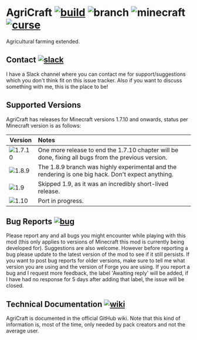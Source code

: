 # AgriCraft [![build]][build-link] ![branch][] ![minecraft][] [![curse]][curse-link]

Agricultural farming extended.

## Contact [![slack]][slack-link]
I have a Slack channel where you can contact me for support/suggestions which you don't think fit on this issue tracker. Also if you want to discuss something with me, this is the place to be!

## Supported Versions
AgriCraft has releases for Minecraft versions 1.7.10 and onwards, status per Minecraft version is as follows:

| Version  | Notes
|----------|:----------
|![1.7.10] | One more release to end the 1.7.10 chapter will be done, fixing all bugs from the previous version.
|![1.8.9]  | The 1.8.9 branch was highly experimental and the rendering is one big hack. Don't expect anything.
|![1.9]    | Skipped 1.9, as it was an incredibly short-lived release.
|![1.10]   | Port in progress.

## Bug Reports [![bug]][bug-link]

Please report any and all bugs you might encounter while playing with this mod (this only applies to versions of Minecraft this mod is currently being developed for). Suggestions are also welcome.
However before reporting a bug please update to the latest version of the mod to see if it still persists.
If you want to post bug reports for older versions, make sure to tell me what version you are using and the version of Forge you are using.
If you report a bug and I request more feedback, the label 'Awaiting reply' will be added, if I have had no response for 5 days after adding that label, the issue will be closed.


## Technical Documentation [![wiki]][wiki-link]

AgriCraft is documented in the official GitHub wiki. Note that
this kind of information is, most of the time, only needed by pack creators and not the average user.

[build-link]:https://travis-ci.org/InfinityRaider/AgriCraft
[build]:https://travis-ci.org/InfinityRaider/AgriCraft.svg?branch=master "Travis-CI Build Status"
[branch]:https://img.shields.io/badge/branch-1.8.9-aaaaff.svg "GitHub Branch"
[minecraft]:https://img.shields.io/badge/minecraft-1.8.9-blue.svg "Minecraft Version"
[curse-link]:http://minecraft.curseforge.com/mc-mods/225635-AgriCraft
[curse]:https://img.shields.io/badge/curse-AgriCraft-dd602a.svg "CurseForge"
[slack-link]:https://InfinityRaider.slack.com/ "InfinityRaider Slack"
[slack]:https://img.shields.io/badge/slack-InfinityRaider-ff69b4.svg "InfinityRaider Slack"

[bug-link]:https://www.github.com/InfinityRaider/AgriCraft/issues
[bug]:https://img.shields.io/badge/issue-bug-aa1111.svg

[wiki-link]:https://www.github.com/InfinityRaider/AgriCraft/wiki
[wiki]:https://img.shields.io/badge/wiki-AgriCraft-lightgray.svg "AgriCraft GitHub Wiki"

[1.7.10]:https://agricraft.github.io/versions/1.7.10/status.svg
[1.8.9]:https://agricraft.github.io/versions/1.8.9/status.svg
[1.9]:https://agricraft.github.io/versions/1.9/status.svg
[1.10]:https://agricraft.github.io/versions/1.10/status.svg

